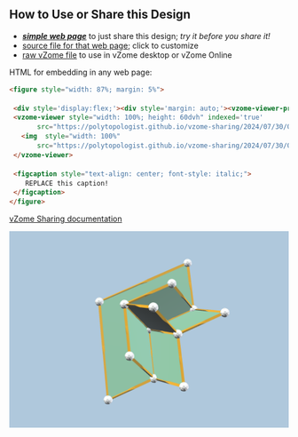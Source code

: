 
## How to Use or Share this Design

 - [***simple web page***](<https://polytopologist.github.io/vzome-sharing/2024/07/30/08-34-45-4dflower5/>) to just share this design; *try it before you share it!*
 - [source file for that web page](<https://github.com/polytopologist/vzome-sharing/edit/main/2024/07/30/08-34-45-4dflower5/index.md>); click to customize
 - [raw vZome file](<https://raw.githubusercontent.com/polytopologist/vzome-sharing/main/2024/07/30/08-34-45-4dflower5/4dflower5.vZome>) to use in vZome desktop or vZome Online
 
 HTML for embedding in any web page:
 ```html
<figure style="width: 87%; margin: 5%">
  
  <div style='display:flex;'><div style='margin: auto;'><vzome-viewer-previous label='prev step'></vzome-viewer-previous><vzome-viewer-next label='next step'></vzome-viewer-next></div></div>
  <vzome-viewer style="width: 100%; height: 60dvh" indexed='true'
        src="https://polytopologist.github.io/vzome-sharing/2024/07/30/08-34-45-4dflower5/4dflower5.vZome" >
    <img  style="width: 100%"
        src="https://polytopologist.github.io/vzome-sharing/2024/07/30/08-34-45-4dflower5/4dflower5.png" >
  </vzome-viewer>

  <figcaption style="text-align: center; font-style: italic;">
     REPLACE this caption!
  </figcaption>
</figure>

 ```

[vZome Sharing documentation](https://vzome.github.io/vzome/sharing.html#how-it-works)

![Image](<4dflower5.png>)

